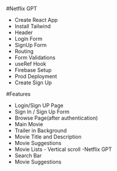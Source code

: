 #Netflix GPT

- Create React App
- Install Tailwind
- Header
- Login Form
- SignUp Form
- Routing
- Form Validations
- useRef Hook
- Firebase Setup
- Prod Deployment
- Create Sign Up

#Features

- Login/Sign UP Page
- Sign In / Sign Up Form
- Browse Page(after authentication)
- Main Movie
- Trailer in Background
- Movie Title and Description
- Movie Suggestions
- Movie Lists - Vertical scroll
  -Netflix GPT
- Search Bar
- Movie Suggestions
